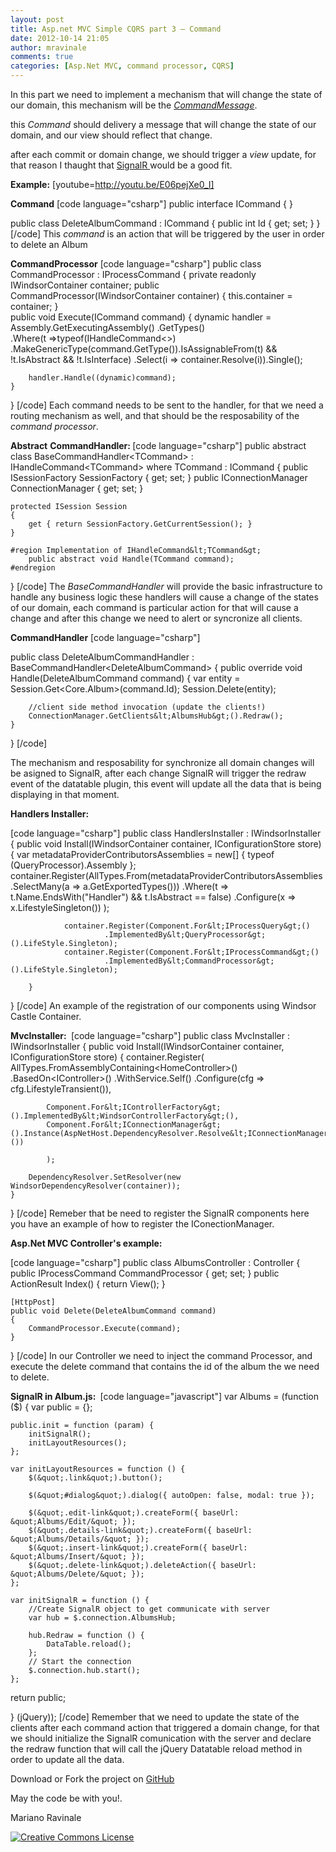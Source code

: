 ```yaml
---
layout: post
title: Asp.net MVC Simple CQRS part 3 – Command
date: 2012-10-14 21:05
author: mravinale
comments: true
categories: [Asp.Net MVC, command processor, CQRS]
---
```

In this part we need to implement a mechanism that will change the state of our domain, this mechanism will be the <a href="http://c2.com/cgi/wiki?CommandMessagePattern"><em>CommandMessage</em></a>.

this <em>Command </em>should delivery a message that will change the state of our domain, and our view should reflect that change.

after each commit or domain change, we should trigger a <em>view </em>update, for that reason I thaught that <a href="http://signalr.net/">SignalR </a>would be a good fit.

<strong>Example:</strong>
[youtube=http://youtu.be/E06pejXe0_I]


<strong>Command</strong>
[code language="csharp"]
public interface ICommand { }

public class DeleteAlbumCommand : ICommand
{
	public int Id { get; set; }
}
[/code]
This <em>command </em>is an action that will be triggered by the user in order to delete an Album

<strong>CommandProcessor</strong>
[code language="csharp"]
public class CommandProcessor : IProcessCommand
{
	private readonly IWindsorContainer container;
	public CommandProcessor(IWindsorContainer container)
	{
		this.container = container;
	}	
	public void Execute(ICommand command)
	{
		dynamic handler = Assembly.GetExecutingAssembly()
					.GetTypes()									
					.Where(t =&gt;typeof(IHandleCommand&lt;&gt;)
					.MakeGenericType(command.GetType()).IsAssignableFrom(t)
					 &amp;&amp; !t.IsAbstract
					 &amp;&amp; !t.IsInterface)	
					.Select(i =&gt; container.Resolve(i)).Single();

		handler.Handle((dynamic)command);
	}
}
[/code]
Each command needs to be sent to the handler, for that we need a routing mechanism as well,
and that should be the resposability of the <em>command processor</em>.

<strong>Abstract</strong> <strong>CommandHandler: </strong>
[code language="csharp"]
public abstract class BaseCommandHandler&lt;TCommand&gt; : IHandleCommand&lt;TCommand&gt; where TCommand : ICommand
{
	public ISessionFactory SessionFactory { get; set; }
	public IConnectionManager ConnectionManager { get; set; }

	protected ISession Session
	{
		get { return SessionFactory.GetCurrentSession(); }
	}

	#region Implementation of IHandleCommand&lt;TCommand&gt;
		public abstract void Handle(TCommand command);
	#endregion
}
[/code]
The <em>BaseCommandHandler </em>will provide the basic infrastructure to handle any business logic
these handlers will cause a change of the states of our domain, each command is particular action
for that will cause a change and after this change we need to alert or syncronize all clients.


<strong>CommandHandler</strong>
[code language="csharp"]

public class DeleteAlbumCommandHandler : BaseCommandHandler&lt;DeleteAlbumCommand&gt; 
{
	public override void Handle(DeleteAlbumCommand command)
	{
		var entity = Session.Get&lt;Core.Album&gt;(command.Id);
		Session.Delete(entity);

		//client side method invocation (update the clients!)
		ConnectionManager.GetClients&lt;AlbumsHub&gt;().Redraw();
	}
}
[/code]

The mechanism and resposability for synchronize all domain changes will be asigned to SignalR, after each change
SignalR will trigger the redraw event of the datatable plugin, this event will update all the data that is
being displaying in that moment. 


<strong>Handlers Installer: </strong>

[code language="csharp"]
public class HandlersInstaller : IWindsorInstaller
{
	public void Install(IWindsorContainer container, IConfigurationStore store)
	{
      		var metadataProviderContributorsAssemblies = new[] { typeof (QueryProcessor).Assembly };
		container.Register(AllTypes.From(metadataProviderContributorsAssemblies
                                           .SelectMany(a =&gt; a.GetExportedTypes()))
                           .Where(t =&gt; t.Name.EndsWith(&quot;Handler&quot;) &amp;&amp; t.IsAbstract == false)
                           .Configure(x =&gt; x.LifestyleSingleton())
        	);
      		
                container.Register(Component.For&lt;IProcessQuery&gt;()
                         .ImplementedBy&lt;QueryProcessor&gt;().LifeStyle.Singleton);
                container.Register(Component.For&lt;IProcessCommand&gt;()
                         .ImplementedBy&lt;CommandProcessor&gt;().LifeStyle.Singleton);

    	}
}
[/code]
An example of the registration of our components using Windsor Castle Container.

<strong>MvcInstaller: </strong>
[code language="csharp"]
 public class MvcInstaller : IWindsorInstaller
{
	public void Install(IWindsorContainer container, IConfigurationStore store)
	{
		container.Register(
			AllTypes.FromAssemblyContaining&lt;HomeController&gt;()
				.BasedOn&lt;IController&gt;()
				.WithService.Self()
				.Configure(cfg =&gt; cfg.LifestyleTransient()),
				
			Component.For&lt;IControllerFactory&gt;().ImplementedBy&lt;WindsorControllerFactory&gt;(),
			Component.For&lt;IConnectionManager&gt;().Instance(AspNetHost.DependencyResolver.Resolve&lt;IConnectionManager&gt;())
		
			);

		DependencyResolver.SetResolver(new WindsorDependencyResolver(container));
	}
}
[/code]
Remeber that be need to register the SignalR components here you have an example of how 
to register the IConectionManager.

<strong>Asp.Net MVC Controller's example: </strong>

[code language="csharp"]
public class AlbumsController : Controller
{
	public IProcessCommand CommandProcessor { get; set; }
	public ActionResult Index() { return View(); }

	[HttpPost]
	public void Delete(DeleteAlbumCommand command)
	{
		CommandProcessor.Execute(command);
	}
}
[/code]
In our Controller we need to inject the command Processor, and execute
the delete command that contains the id of the album the we need to delete.


<strong>SignalR in Album.js: </strong>
[code language="javascript"]
var Albums = (function ($) {
    var public = {};

    public.init = function (param) {
        initSignalR();
        initLayoutResources();
    };

    var initLayoutResources = function () {      
        $(&quot;.link&quot;).button();       

        $(&quot;#dialog&quot;).dialog({ autoOpen: false, modal: true });

        $(&quot;.edit-link&quot;).createForm({ baseUrl: &quot;Albums/Edit/&quot; });
        $(&quot;.details-link&quot;).createForm({ baseUrl: &quot;Albums/Details/&quot; });
        $(&quot;.insert-link&quot;).createForm({ baseUrl: &quot;Albums/Insert/&quot; });
        $(&quot;.delete-link&quot;).deleteAction({ baseUrl: &quot;Albums/Delete/&quot; });
    };

    var initSignalR = function () {
        //Create SignalR object to get communicate with server
        var hub = $.connection.AlbumsHub;

        hub.Redraw = function () {
            DataTable.reload();
        };
        // Start the connection
        $.connection.hub.start();
    };

  return public;

} (jQuery));
[/code]
Remember that we need to update the state of the clients after each command action that
triggered a domain change, for that we should initialize the SignalR comunication with the server and
declare the redraw function that will call the jQuery Datatable reload method in order to update all the data.

Download or Fork the project on <a href="https://github.com/mravinale/Cronos">GitHub </a>

May the code be with you!.

Mariano Ravinale

<a href="http://creativecommons.org/licenses/by/3.0/" rel="license"><img src="http://creativecommons.org/images/public/somerights20.png" alt="Creative Commons License" /></a>

